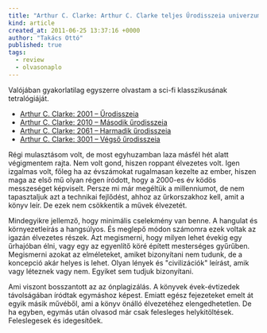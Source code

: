 ```yaml
---
title: "Arthur C. Clarke: Arthur C. Clarke teljes Űrodisszeia univerzuma"
kind: article
created_at: 2011-06-25 13:37:16 +0000
author: "Takács Ottó"
published: true
tags: 
  - review
  - olvasonaplo
---
```

Valójában gyakorlatilag egyszerre olvastam a sci-fi klasszikusának tetralógiáját. 

- [Arthur C. Clarke: 2001 – Űrodisszeia](http://moly.hu/konyvek/arthur-c-clarke-2001-urodisszeia)
- [Arthur C. Clarke: 2010 – Második űrodisszeia](http://moly.hu/konyvek/arthur-c-clarke-2010-masodik-urodisszeia)
- [Arthur C. Clarke: 2061 – Harmadik űrodisszeia](http://moly.hu/konyvek/arthur-c-clarke-2061-harmadik-urodisszeia)
- [Arthur C. Clarke: 3001 – Végső űrodisszeia](http://moly.hu/konyvek/arthur-c-clarke-3001-vegso-urodisszeia)

<!--break-->

Régi mulasztásom volt, de most egyhuzamban laza másfél hét alatt végigmentem rajta. Nem volt gond, hiszen roppant élvezetes volt. Igen izgalmas volt, főleg ha az évszámokat rugalmasan kezelte az ember, hiszen maga az első mű olyan régen íródott, hogy a 2000-es év ködös messzeséget képviselt. Persze mi már megéltük a millenniumot, de nem tapasztaljuk azt a technikai fejlődést, ahhoz az űrkorszakhoz kell, amit a könyv leír. De ezek nem csökkentik a művek élvezetét.

Mindegyikre jellemző, hogy minimális cselekmény van benne. A hangulat és környezetleírás a hangsúlyos. És meglepő módon számomra ezek voltak az igazán élvezetes részek. Azt megismerni, hogy milyen lehet évekig egy űrhajóban élni, vagy egy az egyenlítő köré épített mesterséges gyűrűben. Megismerni azokat az elméleteket, amiket bizonyítani nem tudunk, de a koncepció akár helyes is lehet. Olyan lények és "civilizációk" leírást, amik vagy léteznek vagy nem. Egyiket sem tudjuk bizonyítani.

Ami viszont bosszantott az az ónplagizálás. A könyvek évek-évtizedek távolságában íródtak egymáshoz képest. Emiatt egész fejezeteket emelt át egyik másik művéből, ami a könyv önálló élvezetéhez elengedhetetlen. De ha egyben, egymás után olvasod már csak felesleges helykitöltések. Feleslegesek és idegesítőek.

<div class='old-comments'></div>